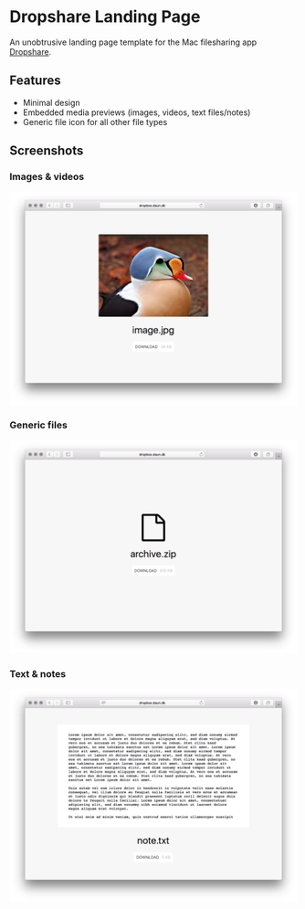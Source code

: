 # Dropshare Landing Page

An unobtrusive landing page template for the Mac filesharing app [Dropshare](https://getdropsha.re).

## Features

* Minimal design
* Embedded media previews (images, videos, text files/notes)
* Generic file icon for all other file types

## Screenshots

### Images & videos

![Screenshot: Landingpage for images and videos](https://github.com/daun/dropshare/raw/master/art/screenshot-image.png)

### Generic files

![Screenshot: Landingpage for generic filetypes](https://github.com/daun/dropshare/raw/master/art/screenshot-generic.png)

### Text & notes

![Screenshot: Landingpage for images and videos](https://github.com/daun/dropshare/raw/master/art/screenshot-text.png)
